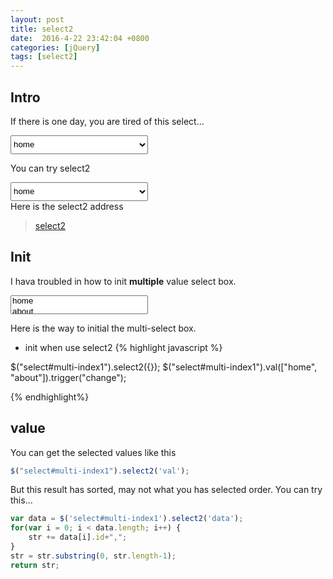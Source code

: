```yaml
---
layout: post
title: select2
date:  2016-4-22 23:42:04 +0800
categories: [jQuery]
tags: [select2]
---
```

<style>
	select {
		width: 220px;
		height: 30px;
		line-height: 30px;
	}
</style>

## Intro
If there is one day, you are tired of this select...

<select id="common">
	<option value="home">home</option>
	<option value="about">about</option>
	<option value="other">other</option>
</select>

You can try select2

<select id="index">
	<option value="home">home</option>
	<option value="about">about</option>
	<option value="other">other</option>
</select>

<br/>
Here is the select2 address

> [select2](http://select2.github.io "select2")

## Init

I hava troubled in how to init **multiple** value select box.

<select id="multi-index1" multiple="true">
	<option value="home">home</option>
	<option value="about">about</option>
	<option value="other">other</option>
</select>

Here is the way to initial the multi-select box.

- init when use select2
{% highlight javascript %}

$("select#multi-index1").select2({});
$("select#multi-index1").val(["home", "about"]).trigger("change");

{% endhighlight%}

## value

You can get the selected values like this

```javascript
$("select#multi-index1").select2('val');
```

But this result has sorted, may not what you has selected order.
You can try this...

```javascript
var data = $('select#multi-index1').select2('data');
for(var i = 0; i < data.length; i++) {
	str += data[i].id+",";
}
str = str.substring(0, str.length-1);
return str;
```

